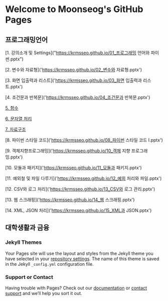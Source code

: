 # Welcome to Moonseog's GitHub Pages

## 프로그래밍언어

[1. 강의소개 및 Settings]("https://krmsseo.github.io/01_프로그래밍 언어와 파이썬.pptx")

[2. 변수와 자료형]('https://krmsseo.github.io/02_변수와 자료형.pptx')

[3. 화면 입출력과 리스트]('https://krmsseo.github.io/03_화면 입출력과 리스트.pptx')

[4. 조건문과 반복문]('https://krmsseo.github.io/04_조건문과 반복문.pptx')

[5. 함수]('https://krmsseo.github.io/05_함수.pptx')

[6. 문자열 처리]('https://krmsseo.github.io/06_문자열.pptx')

[7. 자료구조]('https://krmsseo.github.io/07_자료구조.pptx')

[8. 파이썬 스타일 코드]('https://krmsseo.github.io/08_파이썬 스타일 코드 I.pptx')

[9. 객체지향프로그래밍]('https://krmsseo.github.io/10_객체 지향 프로그래밍.pptx')

[10. 모듈과 패키지]('https://krmsseo.github.io/11_모듈과 패키지.pptx')

[11. 예외철 및 파일 다루기]('https://krmsseo.github.io/12_예외 처리와 파일.pptx')

[12. CSV와 로그 처리]('https://krmsseo.github.io/13_CSV와 로그 관리.pptx')

[13. 웹 스크래핑]('https://krmsseo.github.io/14_웹 스크래핑.pptx')

[14. XML, JSON 처리]('https://krmsseo.github.io/15_XML과 JSON.pptx')



## 대학생활과 금융





### Jekyll Themes

Your Pages site will use the layout and styles from the Jekyll theme you have selected in your [repository settings](https://github.com/krmsseo/krmsseo.github.io/settings). The name of this theme is saved in the Jekyll `_config.yml` configuration file.

### Support or Contact

Having trouble with Pages? Check out our [documentation](https://docs.github.com/categories/github-pages-basics/) or [contact support](https://support.github.com/contact) and we’ll help you sort it out.
